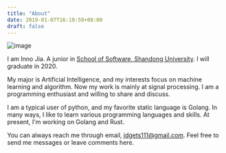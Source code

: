 ```yaml
---
title: "About"
date: 2019-01-07T16:10:59+08:00
draft: false
---
```



![image](/images/about.jpg)

I am Inno Jia. A junior in [School of Software, Shandong University](http://www.sc.sdu.edu.cn/). I will graduate in 2020. 

My major is Artificial Intelligence, and my interests focus on machine learning and algorithm. Now my work is mainly at signal processing. I am a programming enthusiast and willing to share and discuss.

I am a  typical user of python, and my favorite static language is Golang. In many ways, I like to learn various programming languages and skills. At present, I'm working on Golang and Rust.

You can always reach me through email, [jdgets111@gmail.com](mailto:jdgets111@gmail.com). Feel free to send me messages or leave comments here.
